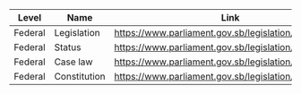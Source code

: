 | Level | Name | Link |
|---|---|---|
| Federal | Legislation | https://www.parliament.gov.sb/legislation/ |
| Federal | Status | https://www.parliament.gov.sb/legislation/status/ |
| Federal | Case law | https://www.parliament.gov.sb/legislation/case-law/ |
| Federal | Constitution | https://www.parliament.gov.sb/legislation/constitution/ |